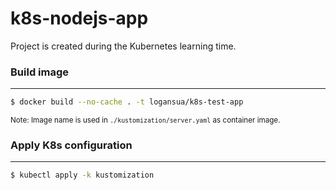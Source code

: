 # k8s-nodejs-app

Project is created during the Kubernetes learning time.

### Build image
---
```sh
$ docker build --no-cache . -t logansua/k8s-test-app
```
<small>Note: Image name is used in `./kustomization/server.yaml` as container image.</small>

### Apply K8s configuration
---
```sh
$ kubectl apply -k kustomization
```